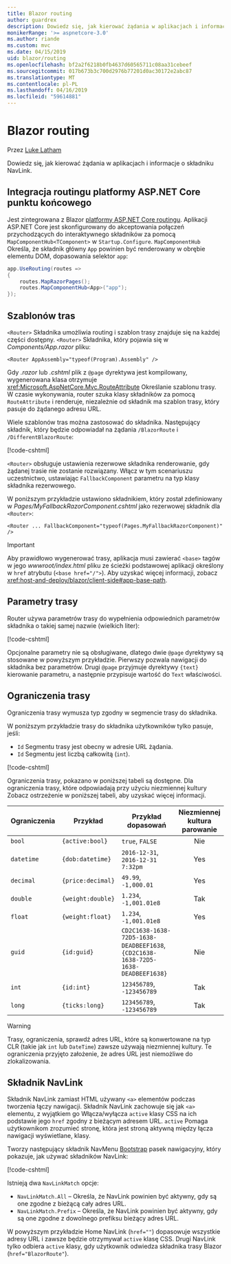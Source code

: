 ```yaml
---
title: Blazor routing
author: guardrex
description: Dowiedz się, jak kierować żądania w aplikacjach i informacje o składniku NavLink.
monikerRange: '>= aspnetcore-3.0'
ms.author: riande
ms.custom: mvc
ms.date: 04/15/2019
uid: blazor/routing
ms.openlocfilehash: bf2a2f6218b0fb4637d60565711c08aa31cebeef
ms.sourcegitcommit: 017b673b3c700d2976b77201d0ac30172e2abc87
ms.translationtype: MT
ms.contentlocale: pl-PL
ms.lasthandoff: 04/16/2019
ms.locfileid: "59614881"
---
```

# <a name="blazor-routing"></a>Blazor routing

Przez [Luke Latham](https://github.com/guardrex)

Dowiedz się, jak kierować żądania w aplikacjach i informacje o składniku NavLink.

## <a name="aspnet-core-endpoint-routing-integration"></a>Integracja routingu platformy ASP.NET Core punktu końcowego

Jest zintegrowana z Blazor [platformy ASP.NET Core routingu](xref:fundamentals/routing). Aplikacji ASP.NET Core jest skonfigurowany do akceptowania połączeń przychodzących do interaktywnego składników za pomocą `MapComponentHub<TComponent>` w `Startup.Configure`. `MapComponentHub` Określa, że składnik główny `App` powinien być renderowany w obrębie elementu DOM, dopasowania selektor `app`:

```csharp
app.UseRouting(routes =>
{
    routes.MapRazorPages();
    routes.MapComponentHub<App>("app");
});
```

## <a name="route-templates"></a>Szablonów tras

`<Router>` Składnika umożliwia routing i szablon trasy znajduje się na każdej części dostępny. `<Router>` Składnika, który pojawia się w *Components/App.razor* pliku:

```cshtml
<Router AppAssembly="typeof(Program).Assembly" />
```

Gdy *.razor* lub *.cshtml* plik z `@page` dyrektywa jest kompilowany, wygenerowana klasa otrzymuje <xref:Microsoft.AspNetCore.Mvc.RouteAttribute> Określanie szablonu trasy. W czasie wykonywania, router szuka klasy składników za pomocą `RouteAttribute` i renderuje, niezależnie od składnik ma szablon trasy, który pasuje do żądanego adresu URL.

Wiele szablonów tras można zastosować do składnika. Następujący składnik, który będzie odpowiadał na żądania `/BlazorRoute` i `/DifferentBlazorRoute`:

[!code-cshtml[](common/samples/3.x/BlazorSample/Pages/BlazorRoute.cshtml?name=snippet_BlazorRoute)]

`<Router>` obsługuje ustawienia rezerwowe składnika renderowanie, gdy żądanej trasie nie zostanie rozwiązany. Włącz w tym scenariuszu uczestnictwo, ustawiając `FallbackComponent` parametru na typ klasy składnika rezerwowego.

W poniższym przykładzie ustawiono składnikiem, który został zdefiniowany w *Pages/MyFallbackRazorComponent.cshtml* jako rezerwowej składnik dla `<Router>`:

```cshtml
<Router ... FallbackComponent="typeof(Pages.MyFallbackRazorComponent)" />
```

> [!IMPORTANT]
> Aby prawidłowo wygenerować trasy, aplikacja musi zawierać `<base>` tagów w jego *wwwroot/index.html* pliku ze ścieżki podstawowej aplikacji określony w `href` atrybutu (`<base href="/">`). Aby uzyskać więcej informacji, zobacz <xref:host-and-deploy/blazor/client-side#app-base-path>.

## <a name="route-parameters"></a>Parametry trasy

Router używa parametrów trasy do wypełnienia odpowiednich parametrów składnika o takiej samej nazwie (wielkich liter):

[!code-cshtml[](common/samples/3.x/BlazorSample/Pages/RouteParameter.cshtml?name=snippet_RouteParameter&highlight=2,7-8)]

Opcjonalne parametry nie są obsługiwane, dlatego dwie `@page` dyrektywy są stosowane w powyższym przykładzie. Pierwszy pozwala nawigacji do składnika bez parametrów. Drugi `@page` przyjmuje dyrektywy `{text}` kierowanie parametru, a następnie przypisuje wartość do `Text` właściwości.

## <a name="route-constraints"></a>Ograniczenia trasy

Ograniczenia trasy wymusza typ zgodny w segmencie trasy do składnika.

W poniższym przykładzie trasy do składnika użytkowników tylko pasuje, jeśli:

* `Id` Segmentu trasy jest obecny w adresie URL żądania.
* `Id` Segmentu jest liczbą całkowitą (`int`).

[!code-cshtml[](routing/samples_snapshot/3.x/Constraint.cshtml?highlight=1)]

Ograniczenia trasy, pokazano w poniższej tabeli są dostępne. Dla ograniczenia trasy, które odpowiadają przy użyciu niezmiennej kultury Zobacz ostrzeżenie w poniższej tabeli, aby uzyskać więcej informacji.

| Ograniczenia | Przykład           | Przykład dopasowań                                                                  | Niezmiennej<br>kultura<br>parowanie |
| ---------- | ----------------- | -------------------------------------------------------------------------------- | :------------------------------: |
| `bool`     | `{active:bool}`   | `true`, `FALSE`                                                                  | Nie                               |
| `datetime` | `{dob:datetime}`  | `2016-12-31`, `2016-12-31 7:32pm`                                                | Yes                              |
| `decimal`  | `{price:decimal}` | `49.99`, `-1,000.01`                                                             | Yes                              |
| `double`   | `{weight:double}` | `1.234`, `-1,001.01e8`                                                           | Tak                              |
| `float`    | `{weight:float}`  | `1.234`, `-1,001.01e8`                                                           | Yes                              |
| `guid`     | `{id:guid}`       | `CD2C1638-1638-72D5-1638-DEADBEEF1638`, `{CD2C1638-1638-72D5-1638-DEADBEEF1638}` | Nie                               |
| `int`      | `{id:int}`        | `123456789`, `-123456789`                                                        | Tak                              |
| `long`     | `{ticks:long}`    | `123456789`, `-123456789`                                                        | Tak                              |

> [!WARNING]
> Trasy, ograniczenia, sprawdź adres URL, które są konwertowane na typ CLR (takie jak `int` lub `DateTime`) zawsze używają niezmiennej kultury. Te ograniczenia przyjęto założenie, że adres URL jest niemożliwe do zlokalizowania.

## <a name="navlink-component"></a>Składnik NavLink

Składnik NavLink zamiast HTML używany `<a>` elementów podczas tworzenia łączy nawigacji. Składnik NavLink zachowuje się jak `<a>` elementu, z wyjątkiem go Włącza/wyłącza `active` klasy CSS na ich podstawie jego `href` zgodny z bieżącym adresem URL. `active` Pomaga użytkownikom zrozumieć stronę, która jest stroną aktywną między łącza nawigacji wyświetlane, klasy.

Tworzy następujący składnik NavMenu [Bootstrap](https://getbootstrap.com/docs/) pasek nawigacyjny, który pokazuje, jak używać składników NavLink:

[!code-cshtml[](common/samples/3.x/BlazorSample/Shared/NavMenu.cshtml?name=snippet_NavLinks&highlight=4-6,9-11)]

Istnieją dwa `NavLinkMatch` opcje:

* `NavLinkMatch.All` &ndash; Określa, że NavLink powinien być aktywny, gdy są one zgodne z bieżącą cały adres URL.
* `NavLinkMatch.Prefix` &ndash; Określa, że NavLink powinien być aktywny, gdy są one zgodne z dowolnego prefiksu bieżący adres URL.

W powyższym przykładzie Home NavLink (`href=""`) dopasowuje wszystkie adresy URL i zawsze będzie otrzymywał `active` klasę CSS. Drugi NavLink tylko odbiera `active` klasy, gdy użytkownik odwiedza składnika trasy Blazor (`href="BlazorRoute"`).

